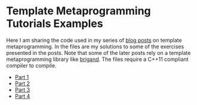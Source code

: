 # Template Metaprogramming Tutorials Examples
Here I am sharing the code used in my series of [blog posts](http://nilsdeppe.com) on template metaprogramming. In the files are my solutions to some of the exercises presented in the posts. Note that some of the later posts rely on a template metaprogramming library like [brigand](https://github.com/edouarda/brigand). The files require a C++11 compliant compiler to compile.

- [Part 1](http://nilsdeppe.com/posts/tmpl-part1)
- [Part 2](http://nilsdeppe.com/posts/tmpl-part2)
- [Part 3](http://nilsdeppe.com/posts/tmpl-part3)
- [Part 4](http://nilsdeppe.com/posts/tmpl-part4)
